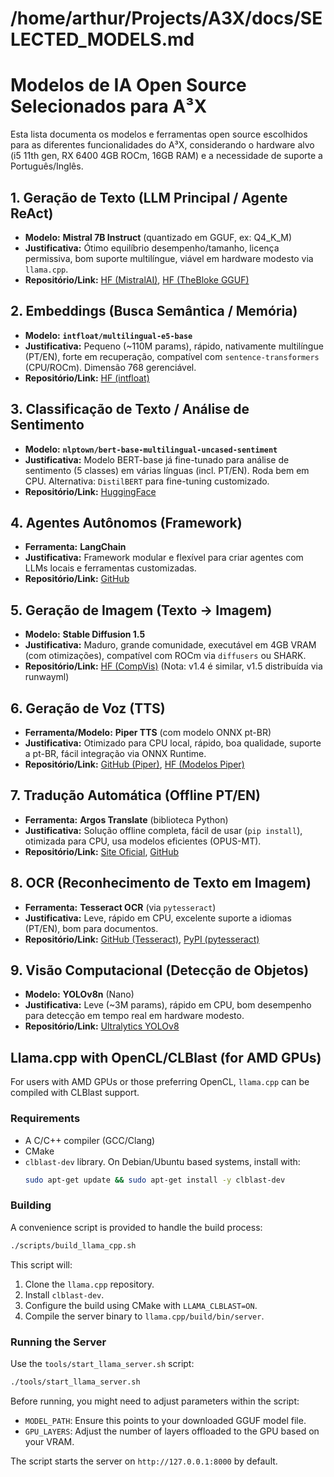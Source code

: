 # /home/arthur/Projects/A3X/docs/SELECTED_MODELS.md
# Modelos de IA Open Source Selecionados para A³X

Esta lista documenta os modelos e ferramentas open source escolhidos para as diferentes funcionalidades do A³X, considerando o hardware alvo (i5 11th gen, RX 6400 4GB ROCm, 16GB RAM) e a necessidade de suporte a Português/Inglês.

## 1. Geração de Texto (LLM Principal / Agente ReAct)
*   **Modelo:** **Mistral 7B Instruct** (quantizado em GGUF, ex: Q4_K_M)
*   **Justificativa:** Ótimo equilíbrio desempenho/tamanho, licença permissiva, bom suporte multilíngue, viável em hardware modesto via `llama.cpp`.
*   **Repositório/Link:** [HF (MistralAI)](https://huggingface.co/mistralai/Mistral-7B-Instruct-v0.1), [HF (TheBloke GGUF)](https://huggingface.co/TheBloke/Mistral-7B-Instruct-v0.1-GGUF)

## 2. Embeddings (Busca Semântica / Memória)
*   **Modelo:** **`intfloat/multilingual-e5-base`**
*   **Justificativa:** Pequeno (~110M params), rápido, nativamente multilíngue (PT/EN), forte em recuperação, compatível com `sentence-transformers` (CPU/ROCm). Dimensão 768 gerenciável.
*   **Repositório/Link:** [HF (intfloat)](https://huggingface.co/intfloat/multilingual-e5-base)

## 3. Classificação de Texto / Análise de Sentimento
*   **Modelo:** **`nlptown/bert-base-multilingual-uncased-sentiment`**
*   **Justificativa:** Modelo BERT-base já fine-tunado para análise de sentimento (5 classes) em várias línguas (incl. PT/EN). Roda bem em CPU. Alternativa: `DistilBERT` para fine-tuning customizado.
*   **Repositório/Link:** [HuggingFace](https://huggingface.co/nlptown/bert-base-multilingual-uncased-sentiment)

## 4. Agentes Autônomos (Framework)
*   **Ferramenta:** **LangChain**
*   **Justificativa:** Framework modular e flexível para criar agentes com LLMs locais e ferramentas customizadas.
*   **Repositório/Link:** [GitHub](https://github.com/hwchase17/langchain)

## 5. Geração de Imagem (Texto -> Imagem)
*   **Modelo:** **Stable Diffusion 1.5**
*   **Justificativa:** Maduro, grande comunidade, executável em 4GB VRAM (com otimizações), compatível com ROCm via `diffusers` ou SHARK.
*   **Repositório/Link:** [HF (CompVis)](https://huggingface.co/runwayml/stable-diffusion-v1-5) (Nota: v1.4 é similar, v1.5 distribuída via runwayml)

## 6. Geração de Voz (TTS)
*   **Ferramenta/Modelo:** **Piper TTS** (com modelo ONNX pt-BR)
*   **Justificativa:** Otimizado para CPU local, rápido, boa qualidade, suporte a pt-BR, fácil integração via ONNX Runtime.
*   **Repositório/Link:** [GitHub (Piper)](https://github.com/rhasspy/piper), [HF (Modelos Piper)](https://huggingface.co/rhasspy/piper-voices/tree/main)

## 7. Tradução Automática (Offline PT/EN)
*   **Ferramenta:** **Argos Translate** (biblioteca Python)
*   **Justificativa:** Solução offline completa, fácil de usar (`pip install`), otimizada para CPU, usa modelos eficientes (OPUS-MT).
*   **Repositório/Link:** [Site Oficial](https://www.argosopentech.com/), [GitHub](https://github.com/argosopentech/argos-translate)

## 8. OCR (Reconhecimento de Texto em Imagem)
*   **Ferramenta:** **Tesseract OCR** (via `pytesseract`)
*   **Justificativa:** Leve, rápido em CPU, excelente suporte a idiomas (PT/EN), bom para documentos.
*   **Repositório/Link:** [GitHub (Tesseract)](https://github.com/tesseract-ocr/tesseract), [PyPI (pytesseract)](https://pypi.org/project/pytesseract/)

## 9. Visão Computacional (Detecção de Objetos)
*   **Modelo:** **YOLOv8n** (Nano)
*   **Justificativa:** Leve (~3M params), rápido em CPU, bom desempenho para detecção em tempo real em hardware modesto.
*   **Repositório/Link:** [Ultralytics YOLOv8](https://github.com/ultralytics/ultralytics)

## Llama.cpp with OpenCL/CLBlast (for AMD GPUs)

For users with AMD GPUs or those preferring OpenCL, `llama.cpp` can be compiled with CLBlast support.

### Requirements

- A C/C++ compiler (GCC/Clang)
- CMake
- `clblast-dev` library. On Debian/Ubuntu based systems, install with:
  ```bash
  sudo apt-get update && sudo apt-get install -y clblast-dev
  ```

### Building

A convenience script is provided to handle the build process:

```bash
./scripts/build_llama_cpp.sh
```

This script will:
1. Clone the `llama.cpp` repository.
2. Install `clblast-dev`.
3. Configure the build using CMake with `LLAMA_CLBLAST=ON`.
4. Compile the server binary to `llama.cpp/build/bin/server`.

### Running the Server

Use the `tools/start_llama_server.sh` script:

```bash
./tools/start_llama_server.sh
```

Before running, you might need to adjust parameters within the script:
- `MODEL_PATH`: Ensure this points to your downloaded GGUF model file.
- `GPU_LAYERS`: Adjust the number of layers offloaded to the GPU based on your VRAM.

The script starts the server on `http://127.0.0.1:8000` by default.
